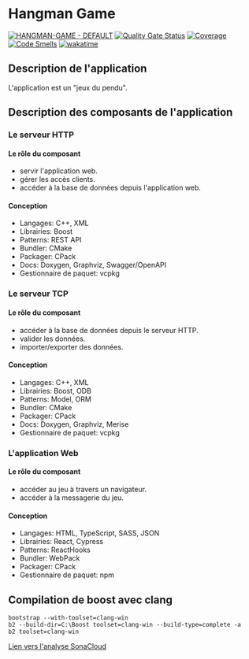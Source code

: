 # Hangman Game

[![HANGMAN-GAME - DEFAULT](https://github.com/MGuillaumeF/hangman-game/actions/workflows/default.yml/badge.svg?branch=main)](https://github.com/MGuillaumeF/hangman-game/actions/workflows/default.yml)
[![Quality Gate Status](https://sonarcloud.io/api/project_badges/measure?project=MGuillaumeF_hangman-game&metric=alert_status)](https://sonarcloud.io/summary/new_code?id=MGuillaumeF_hangman-game)
[![Coverage](https://sonarcloud.io/api/project_badges/measure?project=MGuillaumeF_hangman-game&metric=coverage)](https://sonarcloud.io/summary/new_code?id=MGuillaumeF_hangman-game)
[![Code Smells](https://sonarcloud.io/api/project_badges/measure?project=MGuillaumeF_hangman-game&metric=code_smells)](https://sonarcloud.io/summary/new_code?id=MGuillaumeF_hangman-game)
[![wakatime](https://wakatime.com/badge/user/9f76e922-98e1-4ef0-b832-f1f6bb21d4c3/project/ce7dd7e0-ee64-42f5-8498-b9e4dc5161ac.svg)](https://wakatime.com/badge/user/9f76e922-98e1-4ef0-b832-f1f6bb21d4c3/project/ce7dd7e0-ee64-42f5-8498-b9e4dc5161ac)

## Description de l'application

L'application est un "jeux du pendu".

## Description des composants de l'application

### Le serveur HTTP

#### Le rôle du composant

  - servir l'application web.
  - gérer les accès clients.
  - accéder à la base de données depuis l'application web.

#### Conception

  - Langages: C++, XML
  - Librairies: Boost
  - Patterns: REST API
  - Bundler: CMake
  - Packager: CPack
  - Docs: Doxygen, Graphviz, Swagger/OpenAPI
  - Gestionnaire de paquet: vcpkg

### Le serveur TCP

#### Le rôle du composant

  - accéder à la base de données depuis le serveur HTTP.
  - valider les données.
  - importer/exporter des données.

#### Conception

  - Langages: C++, XML
  - Librairies: Boost, ODB
  - Patterns: Model, ORM
  - Bundler: CMake
  - Packager: CPack
  - Docs: Doxygen, Graphviz, Merise
  - Gestionnaire de paquet: vcpkg

### L'application Web

#### Le rôle du composant

  - accéder au jeu à travers un navigateur.
  - accéder à la messagerie du jeu.

#### Conception

  - Langages: HTML, TypeScript, SASS, JSON
  - Librairies: React, Cypress
  - Patterns: ReactHooks
  - Bundler: WebPack
  - Packager: CPack
  - Gestionnaire de paquet: npm

## Compilation de boost avec clang

```
bootstrap --with-toolset=clang-win  
b2 --build-dir=C:\Boost toolset=clang-win --build-type=complete -a
b2 toolset=clang-win
```

[Lien vers l'analyse SonaCloud](https://sonarcloud.io/project/overview?id=MGuillaumeF_hangman-game)
